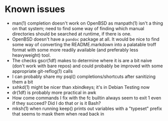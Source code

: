 Known issues
============

*   man(1) completion doesn't work on OpenBSD as manpath(1) isn't a thing on
    that system; need to find some way of finding which manual directories
    should be searched at runtime, if there is one.
*   OpenBSD doesn't have a `pandoc` package at all. It would be nice to find
    some way of converting the README.markdown into a palatable troff format
    with some more readily available (and preferably less heavyweight) tool.
*   The checks gscr(1df) makes to determine where it is are a bit naive (don't
    work with bare repos) and could probably be improved with some appropriate
    git-reflog(1) calls
*   I can probably share my psql() completions/shortcuts after sanitizing them
    a bit
*   sxhkd(1) might be nicer than xbindkeys; it's in Debian Testing now
*   dr(1df) is probably more practical in awk
*   How come commands I fix with the fc builtin always seem to exit 1 even if
    they succeed? Did I do that or is it Bash?
*   mksh(1) when running keep() prints out variables with a "typeset" prefix
    that seems to mask them when read back in
